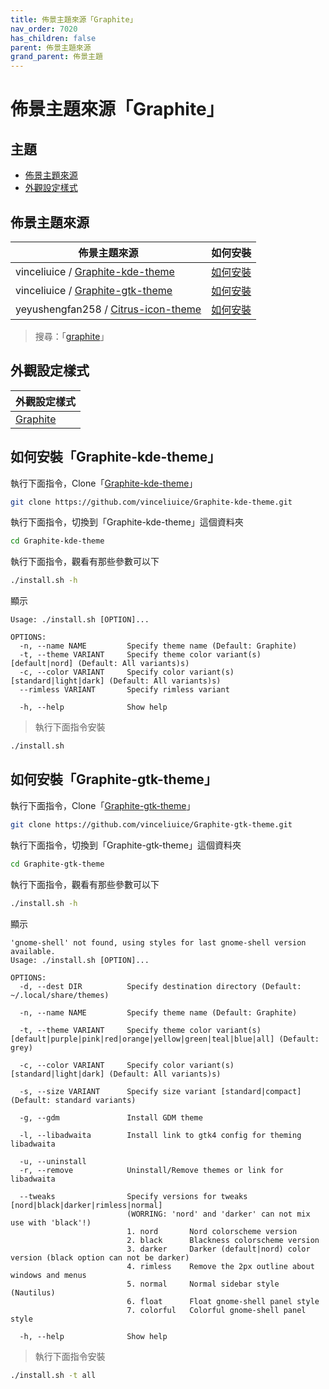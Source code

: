 ```yaml
---
title: 佈景主題來源「Graphite」
nav_order: 7020
has_children: false
parent: 佈景主題來源
grand_parent: 佈景主題
---
```



# 佈景主題來源「Graphite」




## 主題

* [佈景主題來源](#佈景主題來源)
* [外觀設定樣式](#外觀設定樣式)




## 佈景主題來源

| 佈景主題來源 | 如何安裝 |
| ---------- | ------- |
| vinceliuice / [Graphite-kde-theme](https://github.com/vinceliuice/Graphite-kde-theme) | [如何安裝](#如何安裝graphite-kde-theme) |
| vinceliuice / [Graphite-gtk-theme](https://github.com/vinceliuice/Graphite-gtk-theme) | [如何安裝](#如何安裝graphite-gtk-theme) |
| yeyushengfan258 / [Citrus-icon-theme](https://github.com/yeyushengfan258/Citrus-icon-theme) | [如何安裝](https://samwhelp.github.io/note-about-lubuntu-lxqt-with-kwin/read/subject/theme/source/Citrus.html#如何安裝citrus-icon-theme) |


> 搜尋：「[graphite](https://github.com/vinceliuice?tab=repositories&q=graphite)」




## 外觀設定樣式

| 外觀設定樣式 |
| ---------- |
| [Graphite](https://samwhelp.github.io/note-about-lubuntu-lxqt-with-kwin/read/subject/style/recipe/Graphite.html) |




## 如何安裝「Graphite-kde-theme」

執行下面指令，Clone「[Graphite-kde-theme](https://github.com/vinceliuice/Graphite-kde-theme)」

``` sh
git clone https://github.com/vinceliuice/Graphite-kde-theme.git
```

執行下面指令，切換到「Graphite-kde-theme」這個資料夾

``` sh
cd Graphite-kde-theme
```

執行下面指令，觀看有那些參數可以下

``` sh
./install.sh -h
```

顯示

```
Usage: ./install.sh [OPTION]...

OPTIONS:
  -n, --name NAME         Specify theme name (Default: Graphite)
  -t, --theme VARIANT     Specify theme color variant(s) [default|nord] (Default: All variants)s)
  -c, --color VARIANT     Specify color variant(s) [standard|light|dark] (Default: All variants)s)
  --rimless VARIANT       Specify rimless variant

  -h, --help              Show help
```

> 執行下面指令安裝

``` sh
./install.sh
```




## 如何安裝「Graphite-gtk-theme」

執行下面指令，Clone「[Graphite-gtk-theme](https://github.com/vinceliuice/Graphite-gtk-theme)」

``` sh
git clone https://github.com/vinceliuice/Graphite-gtk-theme.git
```

執行下面指令，切換到「Graphite-gtk-theme」這個資料夾

``` sh
cd Graphite-gtk-theme
```

執行下面指令，觀看有那些參數可以下

``` sh
./install.sh -h
```

顯示

```
'gnome-shell' not found, using styles for last gnome-shell version available.
Usage: ./install.sh [OPTION]...

OPTIONS:
  -d, --dest DIR          Specify destination directory (Default: ~/.local/share/themes)

  -n, --name NAME         Specify theme name (Default: Graphite)

  -t, --theme VARIANT     Specify theme color variant(s) [default|purple|pink|red|orange|yellow|green|teal|blue|all] (Default: grey)

  -c, --color VARIANT     Specify color variant(s) [standard|light|dark] (Default: All variants)s)

  -s, --size VARIANT      Specify size variant [standard|compact] (Default: standard variants)

  -g, --gdm               Install GDM theme

  -l, --libadwaita        Install link to gtk4 config for theming libadwaita

  -u, --uninstall
  -r, --remove            Uninstall/Remove themes or link for libadwaita

  --tweaks                Specify versions for tweaks [nord|black|darker|rimless|normal]
                          (WORRING: 'nord' and 'darker' can not mix use with 'black'!)
                          1. nord       Nord colorscheme version
                          2. black      Blackness colorscheme version
                          3. darker     Darker (default|nord) color version (black option can not be darker)
                          4. rimless    Remove the 2px outline about windows and menus
                          5. normal     Normal sidebar style (Nautilus)
                          6. float      Float gnome-shell panel style
                          7. colorful   Colorful gnome-shell panel style

  -h, --help              Show help
```

> 執行下面指令安裝

``` sh
./install.sh -t all
```
